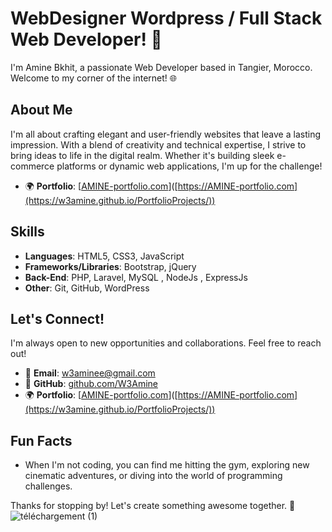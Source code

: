 # WebDesigner Wordpress / Full Stack Web Developer! 👋

I'm Amine Bkhit, a passionate Web Developer based in Tangier, Morocco. Welcome to my corner of the internet! 🌐

## About Me
I'm all about crafting elegant and user-friendly websites that leave a lasting impression. With a blend of creativity and technical expertise, I strive to bring ideas to life in the digital realm. Whether it's building sleek e-commerce platforms or dynamic web applications, I'm up for the challenge!

- 🌍 **Portfolio**: [[AMINE-portfolio.com](https://w3amine.github.io/PortfolioProjects/)]([https://AMINE-portfolio.com](https://w3amine.github.io/PortfolioProjects/))

## Skills
- **Languages**: HTML5, CSS3, JavaScript
- **Frameworks/Libraries**: Bootstrap, jQuery
- **Back-End**: PHP, Laravel, MySQL , NodeJs , ExpressJs
- **Other**: Git, GitHub, WordPress


## Let's Connect!
I'm always open to new opportunities and collaborations. Feel free to reach out!
- 📧 **Email**: [w3aminee@gmail.com](mailto:w3aminee@gmail.com)
- 🔗 **GitHub**: [github.com/W3Amine](https://github.com/W3Amine)
- 🌍 **Portfolio**: [[AMINE-portfolio.com](https://w3amine.github.io/PortfolioProjects/)]([https://AMINE-portfolio.com](https://w3amine.github.io/PortfolioProjects/))

## Fun Facts
- When I'm not coding, you can find me hitting the gym, exploring new cinematic adventures, or diving into the world of programming challenges.

Thanks for stopping by! Let's create something awesome together. 🚀
![téléchargement (1)](https://github.com/LamchatabAmine/LamchatabAmine/assets/115695877/74e53ac5-112d-4476-bc52-330fd99fb20b)
